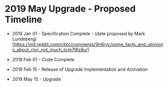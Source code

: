 # 2019 May Upgrade - Proposed Timeline

* 2019 Jan 01 - Specification Complete - (date proposed by Mark Lundeberg)[https://old.reddit.com/r/btc/comments/9n8ryc/some_facts_and_opinions_about_ctor_not_much_to/e7l6z8u/]

* 2019 Feb 01 - Code Complete

* 2019 Feb 15 - Release of Upgrade Implementation and Activation

* 2019 May 15 - Upgrade
